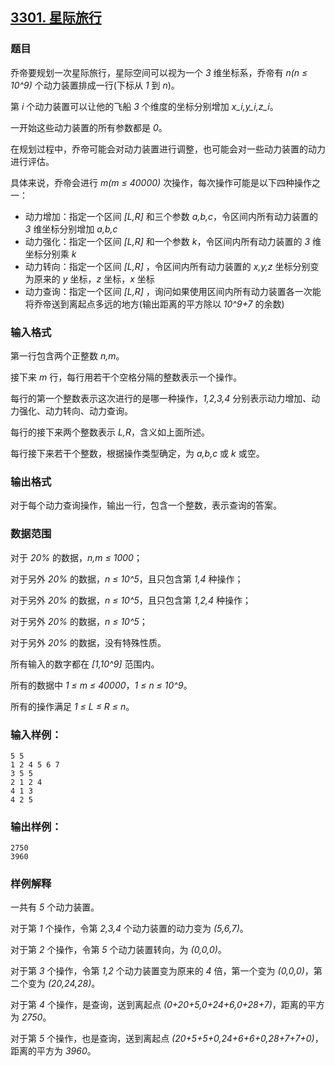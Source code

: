 ## [3301. 星际旅行](https://www.acwing.com/problem/content/3304/)

### 题目

乔帝要规划一次星际旅行，星际空间可以视为一个 *3* 维坐标系，乔帝有 *n(n ≤ 10^9)* 个动力装置排成一行(下标从 *1* 到 *n*)。

第 *i* 个动力装置可以让他的飞船 *3* 个维度的坐标分别增加 *x_i,y_i,z_i*。

一开始这些动力装置的所有参数都是 *0*。

在规划过程中，乔帝可能会对动力装置进行调整，也可能会对一些动力装置的动力进行评估。

具体来说，乔帝会进行 *m(m ≤ 40000)* 次操作，每次操作可能是以下四种操作之一：

- 动力增加：指定一个区间 *[L,R]* 和三个参数 *a,b,c*，令区间内所有动力装置的 *3* 维坐标分别增加 *a,b,c*
- 动力强化：指定一个区间 *[L,R]* 和一个参数 *k*，令区间内所有动力装置的 *3* 维坐标分别乘 *k*
- 动力转向：指定一个区间 *[L,R]* ，令区间内所有动力装置的 *x,y,z* 坐标分别变为原来的 *y* 坐标，*z* 坐标，*x* 坐标
- 动力查询：指定一个区间 *[L,R]* ，询问如果使用区间内所有动力装置各一次能将乔帝送到离起点多远的地方(输出距离的平方除以 *10^9+7* 的余数)

### 输入格式

第一行包含两个正整数 *n,m*。

接下来 *m* 行，每行用若干个空格分隔的整数表示一个操作。

每行的第一个整数表示这次进行的是哪一种操作，*1,2,3,4* 分别表示动力增加、动力强化、动力转向、动力查询。

每行的接下来两个整数表示 *L,R*，含义如上面所述。

每行接下来若干个整数，根据操作类型确定，为 *a,b,c* 或 *k* 或空。

### 输出格式

对于每个动力查询操作，输出一行，包含一个整数，表示查询的答案。

### 数据范围

对于 *20%* 的数据，*n,m ≤ 1000*；

对于另外 *20%* 的数据，*n ≤ 10^5*，且只包含第 *1,4* 种操作；

对于另外 *20%* 的数据，*n ≤ 10^5*，且只包含第 *1,2,4* 种操作；

对于另外 *20%* 的数据，*n ≤ 10^5*；

对于另外 *20%* 的数据，没有特殊性质。

所有输入的数字都在 *[1,10^9]* 范围内。

所有的数据中 *1 ≤ m ≤ 40000*，*1 ≤ n ≤ 10^9*。

所有的操作满足 *1 ≤ L ≤ R ≤ n*。

### 输入样例：

```
5 5
1 2 4 5 6 7
3 5 5
2 1 2 4
4 1 3
4 2 5
```

### 输出样例：

```
2750
3960
```

### 样例解释

一共有 *5* 个动力装置。

对于第 *1* 个操作，令第 *2,3,4* 个动力装置的动力变为 *(5,6,7)*。

对于第 *2* 个操作，令第 *5* 个动力装置转向，为 *(0,0,0)*。

对于第 *3* 个操作，令第 *1,2* 个动力装置变为原来的 *4* 倍，第一个变为 *(0,0,0)*，第二个变为 *(20,24,28)*。

对于第 *4* 个操作，是查询，送到离起点 *(0+20+5,0+24+6,0+28+7)*，距离的平方为 *2750*。

对于第 *5* 个操作，也是查询，送到离起点 *(20+5+5+0,24+6+6+0,28+7+7+0)*，距离的平方为 *3960*。
